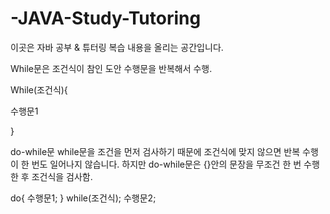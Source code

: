 # -JAVA-Study-Tutoring
이곳은 자바 공부 & 튜터링 복습 내용을 올리는 공간입니다.

While문은 조건식이 참인 도안 수행문을 반복해서 수행.

While(조건식){

수행문1

}

do-while문
while문을 조건을 먼저 검사하기 때문에 조건식에 맞지 않으면 반복 수행이 한 번도 일어나지 않습니다. 하지만 do-while문은 {}안의 문장을 무조건 한 번 수행한 후 조건식을 검사함.


do{
	수행문1;
} while(조건식);
	수행문2;
  
  
